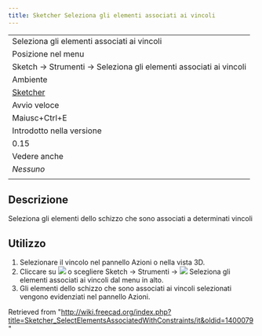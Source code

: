 ```yaml
---
title: Sketcher Seleziona gli elementi associati ai vincoli
---
```

|  |
| --- |
| Seleziona gli elementi associati ai vincoli |
| Posizione nel menu |
| Sketch → Strumenti → Seleziona gli elementi associati ai vincoli |
| Ambiente |
| [Sketcher](/Sketcher_Workbench/it "Sketcher Workbench/it") |
| Avvio veloce |
| Maiusc+Ctrl+E |
| Introdotto nella versione |
| 0.15 |
| Vedere anche |
| *Nessuno* |
|  |

## Descrizione

Seleziona gli elementi dello schizzo che sono associati a determinati vincoli

## Utilizzo

1. Selezionare il vincolo nel pannello Azioni o nella vista 3D.
2. Cliccare su ![](/images/Sketcher_SelectElementsAssociatedWithConstraints.png) o scegliere  Sketch →  Strumenti → ![](/images/Sketcher_SelectElementsAssociatedWithConstraints.png) Seleziona gli elementi associati ai vincoli dal menu in alto.
3. Gli elementi dello schizzo che sono associati ai vincoli selezionati vengono evidenziati nel pannello Azioni.

Retrieved from "<http://wiki.freecad.org/index.php?title=Sketcher_SelectElementsAssociatedWithConstraints/it&oldid=1400079>"